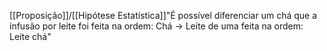 [[Proposição]]/[[Hipótese Estatística]]"É possível diferenciar um chá que a infusão por leite foi feita na ordem: Chá -> Leite de uma feita na ordem: Leite chá"

